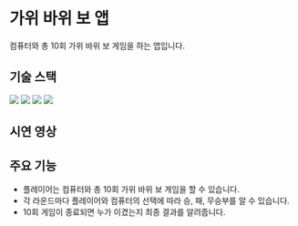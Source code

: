 # 가위 바위 보 앱

컴퓨터와 총 10회 가위 바위 보 게임을 하는 앱입니다.

## 기술 스택

<img src="https://img.shields.io/badge/javascript-F7DF1E?style=for-the-badge&logo=javascript&logoColor=black"> <img src="https://img.shields.io/badge/html5-E34F26?style=for-the-badge&logo=html5&logoColor=white"> <img src="https://img.shields.io/badge/css-1572B6?style=for-the-badge&logo=css3&logoColor=white"> <img src="https://img.shields.io/badge/taiwilwindCSS-06B6D4?style=for-the-badge&logo=tailwindcss&logoColor=white">

## 시연 영상

## 주요 기능

- 플레이어는 컴퓨터와 총 10회 가위 바위 보 게임을 할 수 있습니다.
- 각 라운드마다 플레이어와 컴퓨터의 선택에 따라 승, 패, 무승부를 알 수 있습니다.
- 10회 게임이 종료되면 누가 이겼는지 최종 결과를 알려줍니다.
